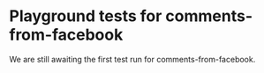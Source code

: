 # Playground tests for comments-from-facebook
We are still awaiting the first test run for comments-from-facebook.
